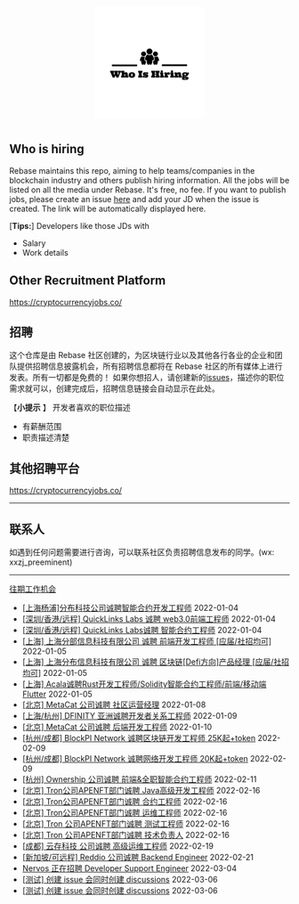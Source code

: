 <div align="center">
  <img src="./logo.png" style="margin: 0 auto 10px;" width="200"/>
</div>


## Who is hiring
Rebase maintains this repo, aiming to help teams/companies in the blockchain industry and others publish hiring information. All the jobs will be listed on all the media under Rebase. It's free, no fee.
If you want to publish jobs, please create an issue [here](https://github.com/rebase-network/who-is-hiring/issues/) and add your JD when the issue is created. The link will be automatically displayed here.

[**Tips:**]
Developers like those JDs with
- Salary
- Work details

## Other  Recruitment  Platform

https://cryptocurrencyjobs.co/

## 招聘
这个仓库是由 Rebase 社区创建的，为区块链行业以及其他各行各业的企业和团队提供招聘信息披露机会，所有招聘信息都将在 Rebase 社区的所有媒体上进行发表。所有一切都是免费的！
如果你想招人，请创建新的[issues](https://github.com/rebase-network/who-is-hiring/issues/)，描述你的职位需求就可以，创建完成后，招聘信息链接会自动显示在此处。

【**小提示**  】
开发者喜欢的职位描述
- 有薪酬范围
- 职责描述清楚

## 其他招聘平台
https://cryptocurrencyjobs.co/

---

## 联系人
如遇到任何问题需要进行咨询，可以联系社区负责招聘信息发布的同学。(wx: xxzj_preeminent)

---

[往期工作机会](./jobs.md)

- [[上海杨浦]分布科技公司诚聘智能合约开发工程师](https://github.com/rebase-network/who-is-hiring/issues/63) 2022-01-04
- [[深圳/香港/远程] QuickLinks Labs 诚聘 web3.0前端工程师](https://github.com/rebase-network/who-is-hiring/issues/64) 2022-01-04
- [[深圳/香港/远程] QuickLinks Labs诚聘 智能合约工程师](https://github.com/rebase-network/who-is-hiring/issues/65) 2022-01-04
- [ [上海] 上海分部信息科技有限公司 诚聘 前端开发工程师 [应届/社招均可]](https://github.com/rebase-network/who-is-hiring/issues/66) 2022-01-05
- [[上海] 上海分布信息科技有限公司 诚聘 区块链[Defi方向]产品经理 [应届/社招均可]](https://github.com/rebase-network/who-is-hiring/issues/67) 2022-01-05
- [[上海] Acala诚聘Rust开发工程师/Solidity智能合约工程师/前端/移动端Flutter](https://github.com/rebase-network/who-is-hiring/issues/68) 2022-01-05
- [[北京] MetaCat 公司诚聘 社区运营经理](https://github.com/rebase-network/who-is-hiring/issues/69) 2022-01-08
- [[上海/杭州] DFINITY 亚洲诚聘开发者关系工程师](https://github.com/rebase-network/who-is-hiring/issues/70) 2022-01-09
- [[北京] MetaCat 公司诚聘 后端开发工程师](https://github.com/rebase-network/who-is-hiring/issues/71) 2022-01-10
- [[杭州/成都] BlockPI Network 诚聘区块链开发工程师 25K起+token](https://github.com/rebase-network/who-is-hiring/issues/72) 2022-02-09
- [[杭州/成都] BlockPI Network 诚聘网络开发工程师 20K起+token](https://github.com/rebase-network/who-is-hiring/issues/73) 2022-02-09
- [[杭州] Ownership 公司诚聘 前端&全职智能合约工程师](https://github.com/rebase-network/who-is-hiring/issues/74) 2022-02-11
- [[北京] Tron公司APENFT部门诚聘 Java高级开发工程师](https://github.com/rebase-network/who-is-hiring/issues/75) 2022-02-16
- [[北京] Tron公司APENFT部门诚聘 合约工程师](https://github.com/rebase-network/who-is-hiring/issues/76) 2022-02-16
- [[北京] Tron公司APENFT部门诚聘 运维工程师](https://github.com/rebase-network/who-is-hiring/issues/77) 2022-02-16
- [[北京] Tron 公司APENFT部门诚聘 测试工程师](https://github.com/rebase-network/who-is-hiring/issues/78) 2022-02-16
- [[北京] Tron 公司APENFT部门诚聘 技术负责人](https://github.com/rebase-network/who-is-hiring/issues/79) 2022-02-16
- [[成都] 云存科技 公司诚聘 高级运维工程师](https://github.com/rebase-network/who-is-hiring/issues/80) 2022-02-19
- [[新加坡/可远程] Reddio 公司诚聘 Backend Engineer](https://github.com/rebase-network/who-is-hiring/issues/81) 2022-02-21
- [Nervos 正在招聘 Developer Support Engineer](https://github.com/rebase-network/who-is-hiring/issues/83) 2022-03-04
- [[测试]  创建 issue 会同时创建 discussions](https://github.com/rebase-network/who-is-hiring/issues/85) 2022-03-06
- [[测试] 创建 issue 会同时创建 discussions](https://github.com/rebase-network/who-is-hiring/issues/86) 2022-03-06
